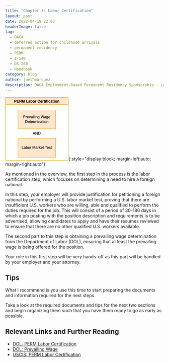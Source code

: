 ```yaml
---
title: "Chapter 3: Labor Certification"
layout: post
date: 2022-04-18 22:03
headerImage: false
tag:
  - DACA
  - deferred action for childhood arrivals
  - permanent residency
  - PERM
  - I-140
  - DS-260
  - Handbook
category: blog
author: joelhmarquez
description: DACA Employment-Based Permanent Residency Sponsorship - Labor Certification
---
```


![Labor Certification](/assets/images/sponsorship/laborCertification.png){:style="display:block; margin-left:auto; margin-right:auto"}

As mentioned in the overview, the first step in the process is the labor certification step, which focuses on determining a need to hire a foreign national. 

In this step, your employer will provide justification for petitioning a foreign national by performing a U.S. labor market test, proving that there are insufficient U.S. workers who are willing, able and qualified to perform the duties required for the job. This will consist of a period of 30-180 days in which a job posting with the position description and requirements is to be advertised, allowing candidates to apply and have their resumes reviewed to ensure that there are no other qualified U.S. workers available.

The second part to this step is obtaining a prevailing wage determination from the Department of Labor (DOL), ensuring that at least the prevailing wage is being offered for the position.

Your role in this first step will be very hands-off as this part will be handled by your employer and your attorney.

## Tips
What I recommend is you use this time to start preparing the documents and information required for the next steps.

Take a look at the required documents and tips for the next two sections and begin organizing them such that you have them ready to go as early as possible.

## Relevant Links and Further Reading
- [DOL: PERM Labor Certification](https://www.dol.gov/agencies/eta/foreign-labor/programs/permanent)
- [DOL: Prevailing Wage](https://www.dol.gov/agencies/eta/foreign-labor/wages)
- [USCIS: PERM Labor Certification](https://www.uscis.gov/working-in-the-united-states/permanent-workers)